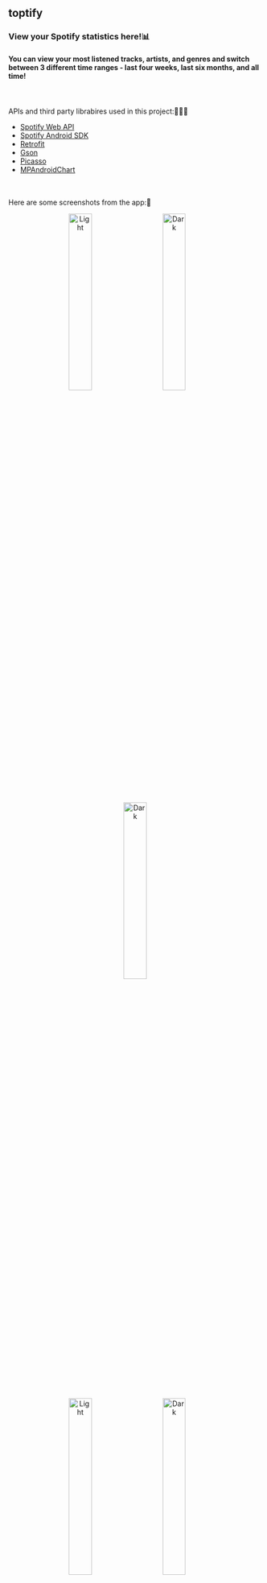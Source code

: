 ## toptify 
### View your Spotify statistics here!📊 
#### You can view your most listened tracks, artists, and genres and switch between 3 different time ranges - last four weeks, last six months, and all time!



\
\
APIs and third party librabires used in this project:👩🏻‍💻
* [Spotify Web API](https://developer.spotify.com/documentation/web-api/)
* [Spotify Android SDK](https://developer.spotify.com/documentation/android/guides/android-authentication/)
* [Retrofit](https://github.com/square/retrofit)
* [Gson](https://github.com/google/gson)
* [Picasso](https://square.github.io/picasso/)
* [MPAndroidChart](https://github.com/PhilJay/MPAndroidChart)



\
\
Here are some screenshots from the app:📸

<p align="center">
  <img alt="Light" src="https://user-images.githubusercontent.com/73064753/193607692-fc395362-0bbe-45ba-99db-1fb5e939bc30.jpg" width="30%">
  &nbsp; &nbsp; &nbsp; &nbsp;
  <img alt="Dark" src="https://user-images.githubusercontent.com/73064753/193608016-1cfd373e-5d91-44ba-8221-bf6a89c3668f.jpg" width=30%">
  &nbsp; &nbsp; &nbsp; &nbsp;
  <img alt="Dark" src="https://user-images.githubusercontent.com/73064753/193608718-6b1f4c86-144b-41dc-b47a-14e095444713.jpg" width=30%">
</p>


<p align="center">
  <img alt="Light" src="https://user-images.githubusercontent.com/73064753/193609093-c364cfe1-a76a-4d6e-b0ba-27fe39286d68.jpg" width="30%">
  &nbsp; &nbsp; &nbsp; &nbsp;
  <img alt="Dark" src="https://user-images.githubusercontent.com/73064753/193609213-5913aec7-3873-430a-a420-1f11fbed84c1.jpg" width=30%">
  &nbsp; &nbsp; &nbsp; &nbsp;
  <img alt="Dark" src="https://user-images.githubusercontent.com/73064753/193609305-666726f7-6ed5-4670-b9be-50012e1effa3.jpg" width=30%">
</p>





